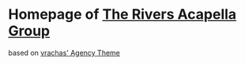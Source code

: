 # Homepage of [The Rivers Acapella Group](rivs.uk)
based on [vrachas' Agency Theme](https://github.com/SotiriosVrachas/jekyll-theme-startbootstrap-agency)

